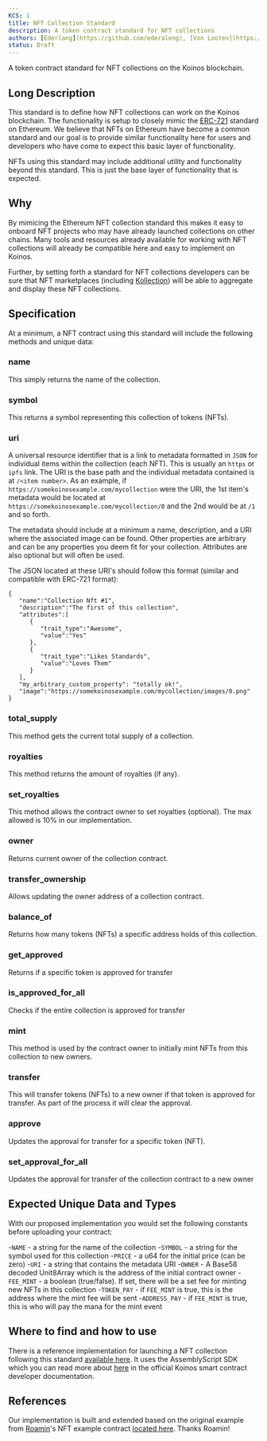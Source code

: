 ```yaml
---
KCS: 1
title: NFT Collection Standard
description: A token contract standard for NFT collections
authors: [Ederlang](https://github.com/ederaleng), [Von Looten](https://github.com/vonlooten), [Justin W](https://github.com/jredbeard), [Dokterkraakbeen](https://github.com/Dokterkraakbeen)
status: Draft
---
```


A token contract standard for NFT collections on the Koinos blockchain.

## Long Description

This standard is to define how NFT collections can work on the Koinos blockchain. The functionality is setup to closely mimic the [ERC-721](https://eips.ethereum.org/EIPS/eip-721) standard on Ethereum. We believe that NFTs on Ethereum have become a common standard and our goal is to provide similar functionality here for users and developers who have come to expect this basic layer of functionality.

NFTs using this standard may include additional utility and functionality beyond this standard. This is just the base layer of functionality that is expected.

## Why

By mimicing the Ethereum NFT collection standard this makes it easy to onboard NFT projects who may have already launched collections on other chains. Many tools and resources already available for working with NFT collections will already be compatible here and easy to implement on Koinos.

Further, by setting forth a standard for NFT collections developers can be sure that NFT marketplaces (including [Kollection](https://kollection.app)) will be able to aggregate and display these NFT collections.

## Specification

At a minimum, a NFT contract using this standard will include the following methods and unique data:

### name

This simply returns the name of the collection.

### symbol

This returns a symbol representing this collection of tokens (NFTs).

### uri

A universal resource identifier that is a link to metadata formatted in `JSON` for individual items within the collection (each NFT). This is usually an `https` or `ipfs` link. The URI is the base path and the individual metadata contained is at `/<item number>`. As an example, if `https://somekoinosexample.com/mycollection` were the URI, the 1st item's metadata would be located at `https://somekoinosexample.com/mycollection/0` and the 2nd would be at `/1` and so forth.

The metadata should include at a minimum a name, description, and a URI where the associated image can be found. Other properties are arbitrary and can be any properties you deem fit for your collection. Attributes are also optional but will often be used.

The JSON located at these URI's should follow this format (similar and compatible with ERC-721 format):

```
{
   "name":"Collection Nft #1",
   "description":"The first of this collection",
   "attributes":[
      {
         "trait_type":"Awesome",
         "value":"Yes"
      },
      {
         "trait_type":"Likes Standards",
         "value":"Loves Them"
      }
   ],
   "my_arbitrary_custom_property": "totally ok!",
   "image":"https://somekoinosexample.com/mycollection/images/0.png"
}
```

### total_supply

This method gets the current total supply of a collection.

### royalties

This method returns the amount of royalties (if any).

### set_royalties

This method allows the contract owner to set royalties (optional). The max allowed is 10% in our implementation.

### owner

Returns current owner of the collection contract.

### transfer_ownership

Allows updating the owner address of a collection contract.

### balance_of

Returns how many tokens (NFTs) a specific address holds of this collection.

### get_approved

Returns if a specific token is approved for transfer

### is_approved_for_all

Checks if the entire collection is approved for transfer

### mint

This method is used by the contract owner to initially mint NFTs from this collection to new owners.

### transfer

This will transfer tokens (NFTs) to a new owner if that token is approved for transfer. As part of the process it will clear the approval.

### approve

Updates the approval for transfer for a specific token (NFT).

### set_approval_for_all

Updates the approval for transfer of the collection contract to a new owner

## Expected Unique Data and Types

With our proposed implementation you would set the following constants before uploading your contract:

-`NAME` - a string for the name of the collection
-`SYMBOL` - a string for the symbol used for this collection
-`PRICE` - a u64 for the initial price (can be zero)
-`URI` - a string that contains the metadata URI
-`OWNER` - A Base58 decoded Unit8Array which is the address of the initial contract owner
-`FEE_MINT` - a boolean (true/false). If set, there will be a set fee for minting new NFTs in this collection
-`TOKEN_PAY` - if `FEE_MINT` is true, this is the address where the mint fee will be sent
-`ADDRESS_PAY` - if `FEE_MINT` is true, this is who will pay the mana for the mint event

## Where to find and how to use

There is a reference implementation for launching a NFT collection following this standard [available here](https://github.com/kollection-nft/collection-base). It uses the AssemblyScript SDK which you can read more about [here](https://docs.koinos.io/quickstart/contract-developer-guide.html) in the official Koinos smart contract developer documentation.

## References

Our implementation is built and extended based on the original example from [Roamin](https://github.com/roaminro)'s NFT example contract [located here](https://github.com/roaminro/koinos-sdk-as-examples/tree/main/nft). Thanks Roamin!